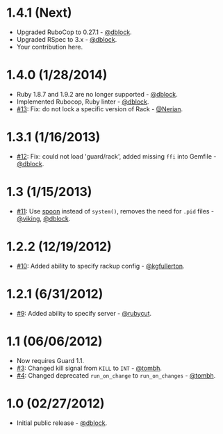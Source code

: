 1.4.1 (Next)
============

* Upgraded RuboCop to 0.27.1 - [@dblock](https://github.com/dblock).
* Upgraded RSpec to 3.x - [@dblock](https://github.com/dblock).
* Your contribution here.

1.4.0 (1/28/2014)
=================

* Ruby 1.8.7 and 1.9.2 are no longer supported - [@dblock](https://github.com/dblock).
* Implemented Rubocop, Ruby linter - [@dblock](https://github.com/dblock).
* [#13](https://github.com/dblock/guard-rack/pull/13): Fix: do not lock a specific version of Rack - [@Nerian](https://github.com/Nerian).

1.3.1 (1/16/2013)
=================

* [#12](https://github.com/dblock/guard-rack/issues/12): Fix: could not load 'guard/rack', added missing `ffi` into Gemfile - [@dblock](https://github.com/dblock).

1.3 (1/15/2013)
===============

* [#11](https://github.com/dblock/guard-rack/pull/11): Use [spoon](https://github.com/headius/spoon) instead of `system()`, removes the need for `.pid` files - [@viking](https://github.com/viking), [@dblock](https://github.com/dblock).

1.2.2 (12/19/2012)
==================

* [#10](https://github.com/dblock/guard-rack/pull/10): Added ability to specify rackup config - [@kgfullerton](https://github.com/kgfullerton).

1.2.1 (6/31/2012)
=================

* [#9](https://github.com/dblock/guard-rack/pull/3): Added ability to specify server - [@rubycut](https://github.com/rubycut).

1.1 (06/06/2012)
================

* Now requires Guard 1.1.
* [#3](https://github.com/dblock/guard-rack/pull/3): Changed kill signal from `KILL` to `INT` - [@tombh](https://github.com/tombh).
* [#4](https://github.com/dblock/guard-rack/pull/4): Changed deprecated `run_on_change` to `run_on_changes` - [@tombh](https://github.com/tombh).

1.0 (02/27/2012)
================

* Initial public release - [@dblock](https://github.com/dblock).

